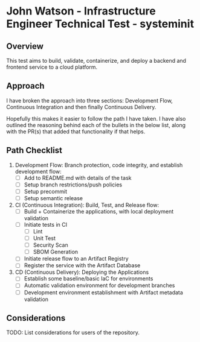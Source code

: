# John Watson - Infrastructure Engineer Technical Test - systeminit

## Overview

 This test aims to build, validate, containerize, and deploy a backend and frontend service to a cloud platform. 

## Approach

I have broken the approach into three sections: Development Flow, Continuous Integration and then finally Continuous Delivery. 

Hopefully this makes it easier to follow the path I have taken. I have also outlined the reasoning behind each of the bullets in the below list, along with the PR(s) that added that functionality if that helps.

## Path Checklist

1. Development Flow: Branch protection, code integrity, and establish development flow:
   - [ ] Add to README.md with details of the task
   - [ ] Setup branch restrictions/push policies
   - [ ] Setup precommit
   - [ ] Setup semantic release

2. CI (Continuous Integration): Build, Test, and Release flow:
   - [ ] Build + Containerize the applications, with local deployment validation
   - [ ] Initiate tests in CI 
     - [ ] Lint
     - [ ] Unit Test
     - [ ] Security Scan
     - [ ] SBOM Generation
   - [ ] Initiate release flow to an Artifact Registry
   - [ ] Register the service with the Artifact Database

3. CD (Continuous Delivery): Deploying the Applications
   - [ ] Establish some baseline/basic IaC for environments
   - [ ] Automatic validation environment for development branches
   - [ ] Development environment establishment with Artifact metadata validation

## Considerations

TODO: List considerations for users of the repository.

